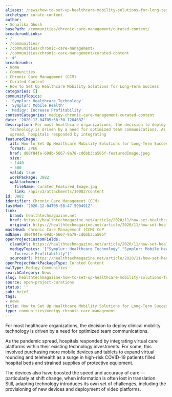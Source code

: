 ```yaml
---
aliases: /news/how-to-set-up-healthcare-mobility-solutions-for-long-term-success
archetype: curate-content
author:
- Sonalika Ghosh
basePath: /communities/chronic-care-management/curated-content/
breadcrumbLinks:
- /
- /communities/
- /communities/chronic-care-management/
- /communities/chronic-care-management/curated-content
- '#'
breadcrumbs:
- Home
- Communities
- Chronic Care Management (CCM)
- Curated Content
- How to Set Up Healthcare Mobility Solutions for Long-Term Success
categories: []
communityTopics:
- 'Symplur: Healthcare Technology'
- 'Symplur: Mobile Health'
- 'Medigy: Increase Profitability'
contentCategories: medigy-chronic-care-management-curated-content
date: '2020-12-04T05:58:30.128468Z'
description: For most healthcare organizations, the decision to deploy clinical mobility
  technology is driven by a need for optimized team communications. As the pandemic
  spread, hospitals responded by integrating
featuredImage:
  alt: How to Set Up Healthcare Mobility Solutions for Long-Term Success
  format: JPEG
  href: d80f84fe-69db-5667-9a78-cd6bb3ca505f-featuredImage.jpeg
  size:
  - 1440
  - 500
  valid: true
  workPackage: 3882
  wpAttachment:
    fileName: Curated_Featured_Image.jpg
    link: /api/v3/attachments/10082/content
id: 3882
identifier: Chronic Care Management (CCM)
lastMod: '2020-12-04T05:58:47.590491Z'
link:
  brand: healthtechmagazine.net
  href: https://healthtechmagazine.net/article/2020/11/how-set-healthcare-mobility-solutions-long-term-success
  original: https://healthtechmagazine.net/article/2020/11/how-set-healthcare-mobility-solutions-long-term-success
mastHead: Chronic Care Management (CCM) CoP
mdName: d80f84fe-69db-5667-9a78-cd6bb3ca505f
openProjectCustomFields:
  cleanUrl: https://healthtechmagazine.net/article/2020/11/how-set-healthcare-mobility-solutions-long-term-success
  medigyTopics: '["Symplur: Healthcare Technology","Symplur: Mobile Health","Medigy:
    Increase Profitability"]'
  sourceUrl: https://healthtechmagazine.net/article/2020/11/how-set-healthcare-mobility-solutions-long-term-success
openProjectWorkPackageType: Curated Content
owlType: Medigy Communities
searchCategory: News
slug: healthtechmagazine-how-to-set-up-healthcare-mobility-solutions-for-long-term-success
source: open-project-curations
status: ''
sub: brief
tags:
- news
title: How to Set Up Healthcare Mobility Solutions for Long-Term Success
type: communities/medigy-chronic-care-management
---
```


<p>For most healthcare organizations, the decision to deploy clinical mobility technology is driven by a need for optimized team communications.&nbsp;</p><p>As the pandemic spread, hospitals responded by integrating virtual care platforms within their existing technology investments. For some, this involved purchasing more mobile devices and tablets to expand&nbsp;virtual rounding&nbsp;and&nbsp;telehealth&nbsp;as a surge in high-risk COVID-19 patients filled hospital beds and strained supplies of protective equipment.&nbsp;</p><p>The devices also have boosted the speed and accuracy of care — particularly at shift change, when information is often lost in translation. Still, adapting technology introduces its own set of challenges, including the provisioning of new devices and deployment of video platforms.&nbsp;</p>